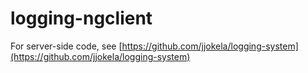 # logging-ngclient

For server-side code, see [https://github.com/jjokela/logging-system](https://github.com/jjokela/logging-system)
